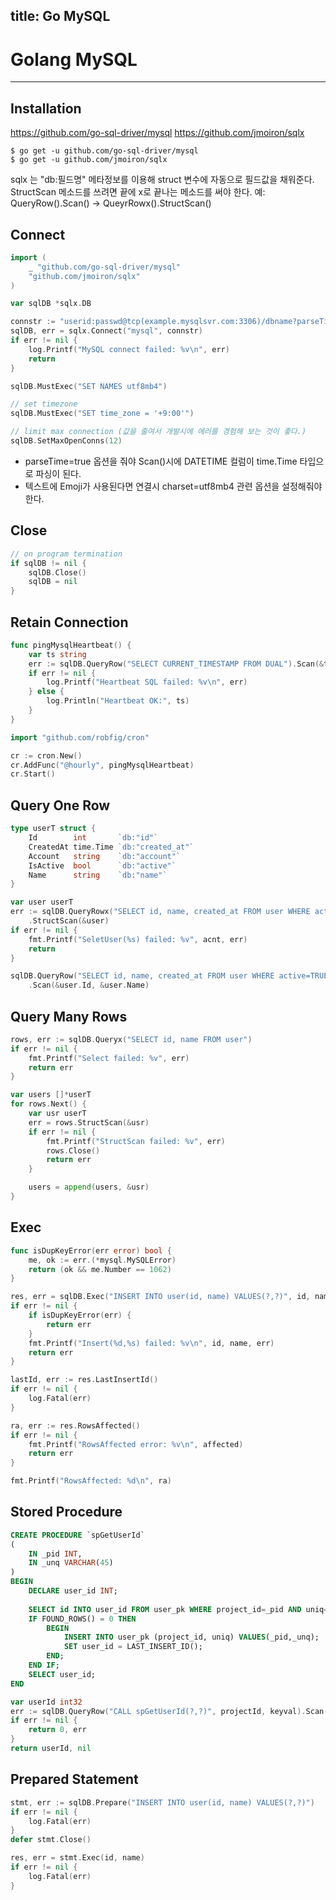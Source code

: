 title: Go MySQL
---

# Golang MySQL
---

## Installation

https://github.com/go-sql-driver/mysql
https://github.com/jmoiron/sqlx

```
$ go get -u github.com/go-sql-driver/mysql
$ go get -u github.com/jmoiron/sqlx
```
sqlx 는 "db:필드명" 메타정보를 이용해 struct 변수에 자동으로 필드값을 채워준다.
StructScan 메소드를 쓰려면 끝에 x로 끝나는 메소드를 써야 한다.
예: QueryRow().Scan() -> QueyrRowx().StructScan()
## Connect

```go
import (
    _ "github.com/go-sql-driver/mysql"
	"github.com/jmoiron/sqlx"
)

var sqlDB *sqlx.DB

connstr := "userid:passwd@tcp(example.mysqlsvr.com:3306)/dbname?parseTime=true&charset=utf8mb4&collation=utf8mb4_unicode_ci"
sqlDB, err = sqlx.Connect("mysql", connstr)
if err != nil {
    log.Printf("MySQL connect failed: %v\n", err)
    return
}

sqlDB.MustExec("SET NAMES utf8mb4")

// set timezone
sqlDB.MustExec("SET time_zone = '+9:00'")

// limit max connection (값을 줄여서 개발시에 에러를 경험해 보는 것이 좋다.)
sqlDB.SetMaxOpenConns(12)
```
* parseTime=true 옵션을 줘야 Scan()시에 DATETIME 컬럼이 time.Time 타입으로 파싱이 된다.
* 텍스트에 Emoji가 사용된다면 연결시 charset=utf8mb4 관련 옵션을 설정해줘야 한다.

## Close
```go
// on program termination
if sqlDB != nil {
    sqlDB.Close()
    sqlDB = nil
}
```

## Retain Connection
```go
func pingMysqlHeartbeat() {
    var ts string
    err := sqlDB.QueryRow("SELECT CURRENT_TIMESTAMP FROM DUAL").Scan(&ts)
    if err != nil {
        log.Printf("Heartbeat SQL failed: %v\n", err)
    } else {
        log.Println("Heartbeat OK:", ts)
    }
}

import "github.com/robfig/cron"

cr := cron.New()
cr.AddFunc("@hourly", pingMysqlHeartbeat)
cr.Start()
```

## Query One Row
```go
type userT struct {
    Id        int       `db:"id"`
    CreatedAt time.Time `db:"created_at"`
    Account   string    `db:"account"`
    IsActive  bool      `db:"active"`
    Name      string    `db:"name"`
}

var user userT
err := sqlDB.QueryRowx("SELECT id, name, created_at FROM user WHERE active=TRUE AND account=?", acnt)
    .StructScan(&user)
if err != nil {
    fmt.Printf("SeletUser(%s) failed: %v", acnt, err)
    return
}

sqlDB.QueryRow("SELECT id, name, created_at FROM user WHERE active=TRUE AND account=?", acnt)
    .Scan(&user.Id, &user.Name)

```

## Query Many Rows
```go
rows, err := sqlDB.Queryx("SELECT id, name FROM user")
if err != nil {
    fmt.Printf("Select failed: %v", err)
    return err
}

var users []*userT
for rows.Next() {
    var usr userT
    err = rows.StructScan(&usr)
    if err != nil {
        fmt.Printf("StructScan failed: %v", err)
        rows.Close()
        return err
    }

    users = append(users, &usr)
}
```
## Exec
```go
func isDupKeyError(err error) bool {
    me, ok := err.(*mysql.MySQLError)
    return (ok && me.Number == 1062)
}

res, err = sqlDB.Exec("INSERT INTO user(id, name) VALUES(?,?)", id, name)
if err != nil {
    if isDupKeyError(err) {
        return err
    }
    fmt.Printf("Insert(%d,%s) failed: %v\n", id, name, err)
    return err
}

lastId, err := res.LastInsertId()
if err != nil {
    log.Fatal(err)
}

ra, err := res.RowsAffected()
if err != nil {
    fmt.Printf("RowsAffected error: %v\n", affected)
    return err
}

fmt.Printf("RowsAffected: %d\n", ra)
```
## Stored Procedure
```sql
CREATE PROCEDURE `spGetUserId`
(
    IN _pid INT,
    IN _unq VARCHAR(45)
)
BEGIN
    DECLARE user_id INT;
    
    SELECT id INTO user_id FROM user_pk WHERE project_id=_pid AND uniq=_unq;
    IF FOUND_ROWS() = 0 THEN
        BEGIN
            INSERT INTO user_pk (project_id, uniq) VALUES(_pid,_unq);
            SET user_id = LAST_INSERT_ID();
        END;
    END IF;
    SELECT user_id;
END
```
```go
var userId int32
err := sqlDB.QueryRow("CALL spGetUserId(?,?)", projectId, keyval).Scan(&userId)
if err != nil {
    return 0, err
}
return userId, nil
```

## Prepared Statement
```go
stmt, err := sqlDB.Prepare("INSERT INTO user(id, name) VALUES(?,?)")
if err != nil {
    log.Fatal(err)
}
defer stmt.Close()

res, err = stmt.Exec(id, name)
if err != nil {
    log.Fatal(err)
}
```